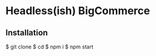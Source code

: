 # Headless(ish) BigCommerce

## Installation
$ git clone <repo> <projectName>
$ cd <projectName>
$ npm i
$ npm start
